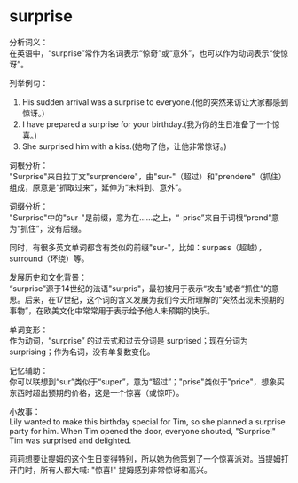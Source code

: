 # surprise

分析词义：  
在英语中，“surprise”常作为名词表示“惊奇”或“意外”，也可以作为动词表示“使惊讶”。

  

列举例句：

  

1.  His sudden arrival was a surprise to everyone.(他的突然来访让大家都感到惊讶。)
2.  I have prepared a surprise for your birthday.(我为你的生日准备了一个惊喜。)
3.  She surprised him with a kiss.(她吻了他，让他非常惊讶。)

  

词根分析：  
"Surprise"来自拉丁文"surprendere"，由"sur-"（超过）和"prendere"（抓住）组成，原意是“抓取过来”，延伸为“未料到、意外”。

  

词缀分析：  
"Surprise"中的"sur-"是前缀，意为在……之上，“-prise”来自于词根“prend”意为“抓住”，没有后缀。

  

同时，有很多英文单词都含有类似的前缀"sur-"，比如：surpass（超越），surround（环绕）等。

  

发展历史和文化背景：  
“surprise”源于14世纪的法语"surpris"，最初被用于表示“攻击”或者“抓住”的意思。后来，在17世纪，这个词的含义发展为我们今天所理解的“突然出现未预期的事物”，在欧美文化中常常用于表示给予他人未预期的快乐。

  

单词变形：  
作为动词，“surprise” 的过去式和过去分词是 surprised；现在分词为 surprising；作为名词，没有单复数变化。

  

记忆辅助：  
你可以联想到“sur”类似于“super”，意为“超过”；"prise"类似于"price"，想象买东西时超出预期的价格，这是一个惊喜（或惊吓）。

  

小故事：  
Lily wanted to make this birthday special for Tim, so she planned a surprise party for him. When Tim opened the door, everyone shouted, "Surprise!" Tim was surprised and delighted.

  

莉莉想要让提姆的这个生日变得特别，所以她为他策划了一个惊喜派对。当提姆打开门时，所有人都大喊: "惊喜!" 提姆感到非常惊讶和高兴。
